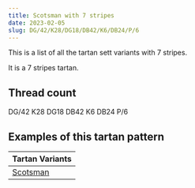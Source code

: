 ```yaml
---
title: Scotsman with 7 stripes
date: 2023-02-05
slug: DG/42/K28/DG18/DB42/K6/DB24/P/6
---
```

This is a list of all the tartan sett variants with 7 stripes.

It is a 7 stripes tartan.


## Thread count
DG/42 K28 DG18 DB42 K6 DB24 P/6

## Examples of this tartan pattern

| Tartan Variants |
|---------------|
| [Scotsman](/variants/dg/42/k28/dg18/db42/k6/db24/p/6-db102040-dg004010-k000000-p800080)||
